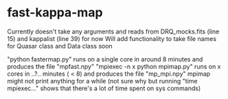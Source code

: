 # fast-kappa-map

Currently doesn't take any arguments and reads from DRQ_mocks.fits (line 15) and kappalist (line 39) for now
Will add functionality to take file names for Quasar class and Data class soon

"python fastermap.py" runs on a single core in around 8 minutes and produces the file "mpfast.npy"
"mpiexec -n x python mpimap.py" runs on x cores in ..?.. minutes ( < 8) and produces the file "mp_mpi.npy"
	mpimap might not print anything for a while (not sure why but running "time mpiexec..." shows that there's a lot of time spent on sys commands) 
